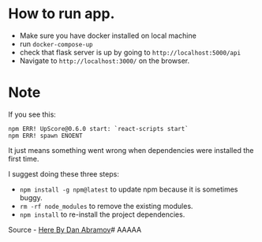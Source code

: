 # How to run app.

- Make sure you have docker installed on local machine
- run `docker-compose-up`
- check that flask server is up by going to `http://localhost:5000/api`
- Navigate to `http://localhost:3000/` on the browser.

# Note

If you see this:

```
npm ERR! UpScore@0.6.0 start: `react-scripts start`
npm ERR! spawn ENOENT
```

It just means something went wrong when dependencies were installed the first time.

I suggest doing these three steps:

- `npm install -g npm@latest` to update npm because it is sometimes buggy.
- `rm -rf node_modules` to remove the existing modules.
- `npm install` to re-install the project dependencies.

Source - [Here By Dan Abramov](https://stackoverflow.com/questions/39959900/npm-start-error-with-create-react-app)#   A A A A A  
 